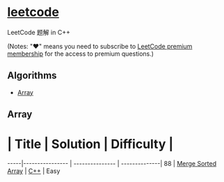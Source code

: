 # [leetcode](https://leetcode.com/problemset/algorithms/)

LeetCode 题解 in C++

(Notes: "♥" means you need to subscribe to [LeetCode premium membership](https://leetcode.com/subscribe/) for the access to premium questions.)

## Algorithms

* [Array](https://github.com/cch26/LeetCode#array)

## Array
  #  | Title           |  Solution       | Difficulty    |
-----|---------------- | --------------- | --------------|
88 | [Merge Sorted Array](https://leetcode.com/problems/merge-sorted-array/) | [C++](./algorithms/MergeSortedArray.cpp) | Easy
